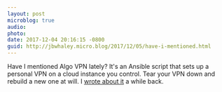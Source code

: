 ```yaml
---
layout: post
microblog: true
audio: 
photo: 
date: 2017-12-04 20:16:15 -0800
guid: http://jbwhaley.micro.blog/2017/12/05/have-i-mentioned.html
---
```

Have I mentioned Algo VPN lately? It's an Ansible script that sets up a personal VPN on a cloud instance you control. Tear your VPN down and rebuild a new one at will. I [wrote about it](https://linklocker.co/blog/run-your-own-secure-vpn-service-with-algo.html) a while back.
